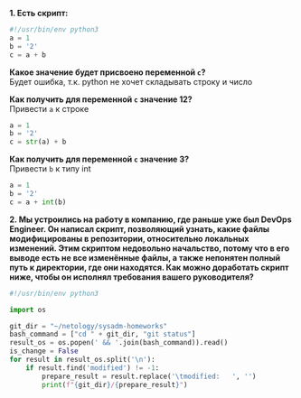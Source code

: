 **1. Есть скрипт:**  
```python
#!/usr/bin/env python3
a = 1
b = '2'
c = a + b
```
**Какое значение будет присвоено переменной `c`?**   
Будет ошибка, т.к. python не хочет складывать строку и число  

**Как получить для переменной `c` значение 12?**  
Привести `a` к строке
```python
a = 1
b = '2'
c = str(a) + b
```
**Как получить для переменной `c` значение 3?**  
Привести `b` к типу int
```python
a = 1
b = '2'
c = a + int(b)
```
**2. Мы устроились на работу в компанию, где раньше уже был DevOps Engineer. Он написал скрипт, позволяющий узнать, какие файлы модифицированы в репозитории, относительно локальных изменений. Этим скриптом недовольно начальство, потому что в его выводе есть не все изменённые файлы, а также непонятен полный путь к директории, где они находятся. Как можно доработать скрипт ниже, чтобы он исполнял требования вашего руководителя?**  
```python
#!/usr/bin/env python3

import os

git_dir = "~/netology/sysadm-homeworks"
bash_command = ["cd " + git_dir, "git status"]
result_os = os.popen(' && '.join(bash_command)).read()
is_change = False
for result in result_os.split('\n'):
    if result.find('modified') != -1:
        prepare_result = result.replace('\tmodified:   ', '')
        print(f"{git_dir}/{prepare_result}")
```
